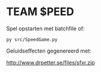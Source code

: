 # TEAM $PEED

Spel opstarten met batchfile of:
```
py src/SpeedGame.py
```

Geluidseffecten gegenereerd met:

http://www.drpetter.se/files/sfxr.zip

